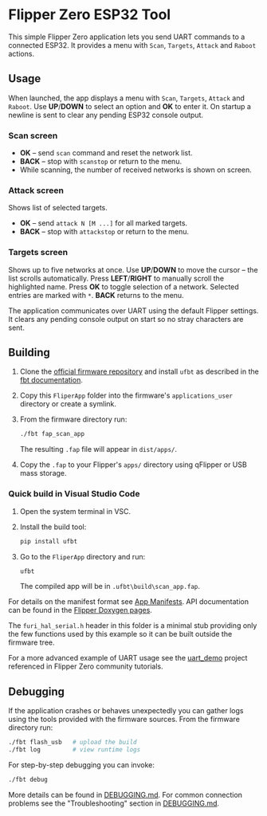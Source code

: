 # Flipper Zero ESP32 Tool

This simple Flipper Zero application lets you send UART commands to a connected ESP32. It provides a menu with `Scan`, `Targets`, `Attack` and `Raboot` actions.

## Usage

When launched, the app displays a menu with `Scan`, `Targets`, `Attack` and `Raboot`. Use **UP**/**DOWN** to select an option and **OK** to enter it. On startup a newline is sent to clear any pending ESP32 console output.

### Scan screen

* **OK** – send `scan` command and reset the network list.
* **BACK** – stop with `scanstop` or return to the menu.
* While scanning, the number of received networks is shown on screen.

### Attack screen

Shows list of selected targets. 
* **OK** – send `attack N [M ...]` for all marked targets.
* **BACK** – stop with `attackstop` or return to the menu.

### Targets screen

Shows up to five networks at once. Use **UP**/**DOWN** to move the cursor – the list scrolls automatically. Press **LEFT**/**RIGHT** to manually scroll the highlighted name. Press **OK** to toggle selection of a network. Selected entries are marked with `*`. **BACK** returns to the menu.

The application communicates over UART using the default Flipper settings. It clears any pending console output on start so no stray characters are sent.

## Building

1. Clone the [official firmware repository](https://github.com/flipperdevices/flipperzero-firmware) and install `ufbt` as described in the [fbt documentation](https://github.com/flipperdevices/flipperzero-firmware/blob/dev/documentation/fbt.md).
2. Copy this `FliperApp` folder into the firmware's `applications_user` directory or create a symlink.
3. From the firmware directory run:

   ```bash
   ./fbt fap_scan_app
   ```

   The resulting `.fap` file will appear in `dist/apps/`.
4. Copy the `.fap` to your Flipper's `apps/` directory using qFlipper or USB mass storage.

### Quick build in Visual Studio Code

1. Open the system terminal in VSC.
2. Install the build tool:

   ```bash
   pip install ufbt
   ```

3. Go to the `FliperApp` directory and run:

   ```bash
   ufbt
   ```

   The compiled app will be in `.ufbt\build\scan_app.fap`.

For details on the manifest format see [App Manifests](https://github.com/flipperdevices/flipperzero-firmware/blob/dev/documentation/AppManifests.md). API documentation can be found in the [Flipper Doxygen pages](https://developer.flipper.net/flipperzero/doxygen/).

The `furi_hal_serial.h` header in this folder is a minimal stub providing only
the few functions used by this example so it can be built outside the firmware
tree.

For a more advanced example of UART usage see the
[uart_demo](https://github.com/jamisonderek/flipper-zero-tutorials/tree/main/gpio/uart_demo)
project referenced in Flipper Zero community tutorials.

## Debugging

If the application crashes or behaves unexpectedly you can gather logs using the
tools provided with the firmware sources. From the firmware directory run:

```bash
./fbt flash_usb   # upload the build
./fbt log         # view runtime logs
```

For step-by-step debugging you can invoke:

```bash
./fbt debug
```

More details can be found in [DEBUGGING.md](DEBUGGING.md).
For common connection problems see the "Troubleshooting" section in [DEBUGGING.md](DEBUGGING.md).
